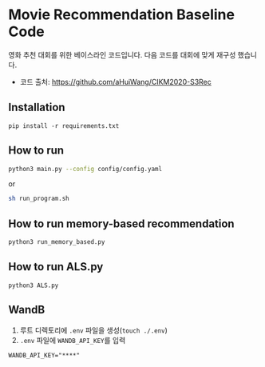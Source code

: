 # Movie Recommendation Baseline Code

영화 추천 대회를 위한 베이스라인 코드입니다. 다음 코드를 대회에 맞게 재구성 했습니다.

- 코드 출처: https://github.com/aHuiWang/CIKM2020-S3Rec

## Installation

```
pip install -r requirements.txt
```

## How to run

```bash
python3 main.py --config config/config.yaml
```
or
```bash
sh run_program.sh
```

## How to run memory-based recommendation

```bash
python3 run_memory_based.py
```
## How to run ALS.py
```
python3 ALS.py
```
## WandB
1. 루트 디렉토리에 `.env` 파일을 생성(`touch ./.env`)
2. `.env` 파일에 `WANDB_API_KEY`를 입력
```
WANDB_API_KEY="****"
```
